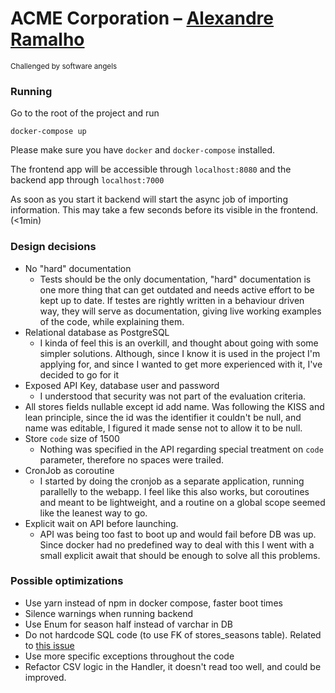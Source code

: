 # ACME Corporation – [Alexandre Ramalho](https://alramalho.com)
<sup>Challenged by software angels</sup>

### Running
Go to the root of the project and run
```
docker-compose up
```

Please make sure you have `docker` and `docker-compose` installed.

The frontend app will be accessible through `localhost:8080` and the backend app through `localhost:7000`

As soon as you start it backend will start the async job of importing information. This may take a few seconds 
before its visible in the frontend. (<1min)

### Design decisions
- No "hard" documentation
  - Tests should be the only documentation, "hard" documentation is one more thing that
    can get outdated and needs active effort to be kept up to date. If testes are
    rightly written in a behaviour driven way, they will serve as documentation,
    giving live working examples of the code, while explaining them.
- Relational database as PostgreSQL
    - I kinda of feel this is an overkill, and thought about going with some simpler solutions. 
      Although, since I know it is used in the project I'm applying for, and since I
      wanted to get more experienced with it, I've decided to go for it
- Exposed API Key, database user and password
    - I understood that security was not part of the evaluation criteria. 
- All stores fields nullable except id add name. Was following the KISS and lean principle,
  since the id was the identifier it couldn't be null, and name was editable, I figured it made sense
  not to allow it to be null.
- Store `code` size of 1500
  - Nothing was specified in the API regarding special treatment on `code` parameter, therefore no spaces were trailed.
- CronJob as coroutine
  - I started by doing the cronjob as a separate application, running parallelly to the webapp. I feel like this also works,
  but coroutines and meant to be lightweight, and a routine on a global scope seemed like the leanest way to go.
- Explicit wait on API before launching. 
  - API was being too fast to boot up and would fail before DB was up. Since docker had no predefined way to deal with 
  this I went with a small explicit await that should be enough to solve all this problems.
### Possible optimizations

- Use yarn instead of npm in docker compose, faster boot times
- Silence warnings when running backend
- Use Enum for season half instead of varchar in DB
- Do not hardcode SQL code (to use FK of stores_seasons table). Related to [this issue](https://github.com/JetBrains/Exposed/issues/511)
- Use more specific exceptions throughout the code
- Refactor CSV logic in the Handler, it doesn't read too well, and could be improved.
